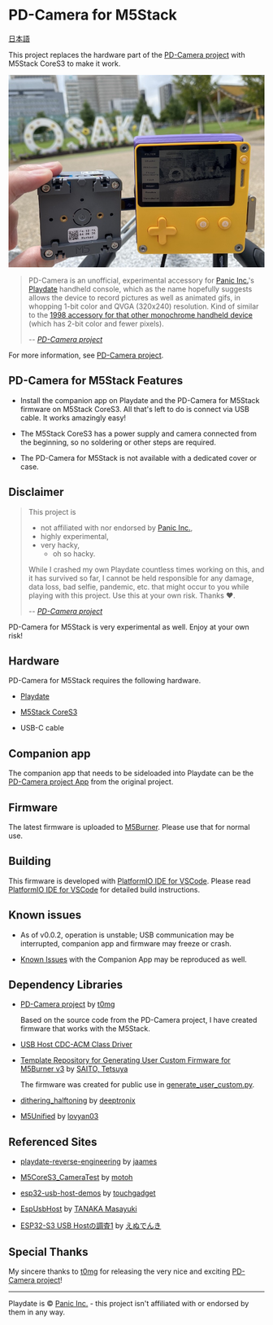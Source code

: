 # PD-Camera for M5Stack

[日本語](./README-ja.md)

This project replaces the hardware part of the [PD-Camera project](https://github.com/t0mg/pd-camera) with M5Stack CoreS3 to make it work.

![pd-camera-m5](pd-camera-m5.jpg)

>PD-Camera is an unofficial, experimental accessory for [Panic Inc.](https://panic.com/)'s [Playdate](https://play.date) handheld console, which as the name hopefully suggests allows the device to record pictures as well as animated gifs, in whopping  1-bit color and QVGA (320x240) resolution. Kind of similar to the [1998 accessory for that other monochrome handheld device](https://en.wikipedia.org/wiki/Game_Boy_Camera) (which has 2-bit color and fewer pixels).
>
>-- <cite>[PD-Camera project](https://github.com/t0mg/pd-camera/tree/main#pd-camera-project)</cite>


For more information, see [PD-Camera project](https://github.com/t0mg/pd-camera).

## PD-Camera for M5Stack Features

- Install the companion app on Playdate and the PD-Camera for M5Stack firmware on M5Stack CoreS3. All that's left to do is connect via USB cable. It works amazingly easy!

- The M5Stack CoreS3 has a power supply and camera connected from the beginning, so no soldering or other steps are required.

- The PD-Camera for M5Stack is not available with a dedicated cover or case.

## Disclaimer

>This project is 
>- not affiliated with nor endorsed by [Panic Inc.](https://panic.com/), 
>- highly experimental,
>- very hacky,
>   - oh so hacky.
>
>While I crashed my own Playdate countless times working on this, and it has survived so far, I cannot be held responsible for any damage, data loss, bad selfie, pandemic, etc. that might occur to you while playing with this project. Use this at your own risk. Thanks ❤️.
>
>-- <cite>[PD-Camera project](https://github.com/t0mg/pd-camera/tree/main#disclaimer)</cite>

PD-Camera for M5Stack is very experimental as well. Enjoy at your own risk!

## Hardware

PD-Camera for M5Stack requires the following hardware.

- [Playdate](https://play.date)

- [M5Stack CoreS3](http://docs.m5stack.com/en/core/CoreS3)

- USB-C cable

## Companion app

The companion app that needs to be sideloaded into Playdate can be the [PD-Camera project App](https://github.com/t0mg/pd-camera-app) from the original project.

## Firmware

The latest firmware is uploaded to [M5Burner](https://docs.m5stack.com/en/download). Please use that for normal use.

## Building

This firmware is developed with [PlatformIO IDE for VSCode](https://marketplace.visualstudio.com/items?itemName=platformio.platformio-ide). Please read [PlatformIO IDE for VSCode](https://docs.platformio.org/en/stable/integration/ide/vscode.html) for detailed build instructions.

## Known issues

- As of v0.0.2, operation is unstable; USB communication may be interrupted, companion app and firmware may freeze or crash.

- [Known Issues](https://github.com/t0mg/pd-camera-app#known-issues) with the Companion App may be reproduced as well.

## Dependency Libraries

- [PD-Camera project](https://github.com/t0mg/pd-camera) by [t0mg](https://github.com/t0mg)

    Based on the source code from the PD-Camera project, I have created firmware that works with the M5Stack.

- [USB Host CDC-ACM Class Driver](https://github.com/espressif/idf-extra-components/tree/master/usb/usb_host_cdc_acm)

- [Template Repository for Generating User Custom Firmware for M5Burner v3](https://github.com/3110/m5burner-user-custom-platformio-template) by [SAITO, Tetsuya](https://github.com/3110) 

    The firmware was created for public use in [generate_user_custom.py](https://github.com/3110/m5burner-user-custom-platformio-template/blob/main/generate_user_custom.py).

- [dithering_halftoning](https://github.com/deeptronix/dithering_halftoning) by [deeptronix](https://github.com/deeptronix)

- [M5Unified](https://github.com/m5stack/M5Unified) by [lovyan03](https://github.com/lovyan03) 


## Referenced Sites

- [playdate-reverse-engineering](https://github.com/jaames/playdate-reverse-engineering) by [jaames](https://github.com/jaames)

- [M5CoreS3_CameraTest](https://github.com/ronron-gh/M5CoreS3_CameraTest) by [motoh](https://github.com/ronron-gh)

- [esp32-usb-host-demos](https://github.com/touchgadget/esp32-usb-host-demos) by [touchgadget](https://github.com/touchgadget)

- [EspUsbHost](https://github.com/tanakamasayuki/EspUsbHost) by [TANAKA Masayuki](https://github.com/tanakamasayuki)

- [ESP32-S3 USB Hostの調査1](https://note.com/ndenki/n/n2bba54a9b3cc) by [えぬでんき](https://note.com/ndenki)

## Special Thanks

My sincere thanks to [t0mg](https://github.com/t0mg) for releasing the very nice and exciting [PD-Camera project](https://github.com/t0mg/pd-camera)!

----

 Playdate is © [Panic Inc.](https://panic.com/) - this project isn't affiliated with or endorsed by them in any way.
 